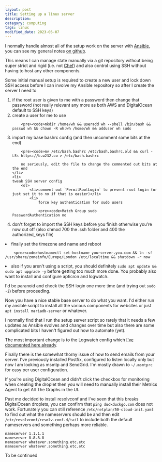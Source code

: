 ```yaml
---
layout: post
title: Setting up a linux server
description:
category: computing
tags: linux
modified_date: 2023-05-07
---
```


I normally handle almost all of the setup work on the server with [Ansible](https://www.ansible.com/), you can see my general notes [on github](https://github.com/willpower232/howiuseansibletomanageservers).

This means I can manage state manually via a git repository without being super strict and rigid (i.e. not [Chef](https://www.chef.io/)) and also control using SSH without having to host any other components.

Some initial manual setup is required to create a new user and lock down SSH access before I can involve my Ansible repository so after I create the server I need to

<ol>
	<li>if the root user is given to me with a password then change that password (not really relevant any more as both AWS and DigitalOcean default to SSH keys)</li>
	<li>
		create a user for me to use

		<pre><code>mkdir /home/wh && useradd wh --shell /bin/bash && passwd wh && chown -R wh:wh /home/wh && adduser wh sudo
</code></pre>
	</li>
	<li>
		import my base bashrc config (and then uncomment some bits at the end)

		<pre><code>mv /etc/bash.bashrc /etc/bash.bashrc.old && curl -LSs https://b.w232.co > /etc/bash.bashrc
</code></pre>

		no seriously, edit the file to change the commented out bits at the end
	</li>
	<li>
	tweak SSH server config
		<ol>
			<li>comment out `PermitRootLogin` to prevent root login (or just set it to no if that is easier)</li>
			<li>
				force key authentication for sudo users

				<pre><code>Match Group sudo
	PasswordAuthentication no
</code></pre>
			</li>
			<li>don't forget to import the SSH keys before you finish otherwise you're now cut off (also chmod 700 the .ssh folder and 400 the authorized_keys file)</li>
		</ol>
	</li>
	<li>
		finally set the timezone and name and reboot

		<pre><code>hostnamectl set-hostname yourserver.you.com && ln -sf /usr/share/zoneinfo/Europe/London /etc/localtime && shutdown -r now
</code></pre>
	</li>
	<li>also if you aren't using a script, you should definitely `sudo apt update && sudo apt upgrade -y` before getting too much more done. You probably also want to install and configure apticron and logwatch.</li>
</ol>

I'd be paranoid and check the SSH login one more time (and trying out `sudo -i`) before proceeding.

Now you have a nice stable base server to do what you want. I'd either run my ansible script to install all the various components for websites or just `apt install mariadb-server` or whatever.

I normally find that I run the setup server script so rarely that it needs a few updates as Ansible evolves and changes over time but also there are some complicated bits I haven't figured out how to automate (yet).

The most important change is to the Logwatch config which [I've documented here already](/computing/customising-logwatch.html).

Finally there is the somewhat thorny issue of how to send emails from your server. I've previously installed Postfix, configured to listen locally only but now I am looking as msmtp and SendGrid. I'm mostly drawn to `~/.msmtprc` for easy per user configuration.

If you're using DigitalOcean and didn't click the checkbox for monitoring when creating the droplet then you will need to manually install their Metrics Agent to get All The Graphs in the UI.

Past me decided to install resolvconf and I've seen that this breaks DigitalOcean droplets, you can confirm that `ping duckduckgo.com` does not work. Fortunately you can still reference `/etc/netplan/50-cloud-init.yaml` to find out what the nameservers should be and then edit `/etc/resolvconf/resolv.conf.d/tail` to include both the default nameservers and something perhaps more reliable.

<pre><code>nameserver 1.1.1.1
nameserver 8.8.8.8
nameserver whatever.something.etc.etc
nameserver whatever.something.etc.etc
</code></pre>

To be continued
